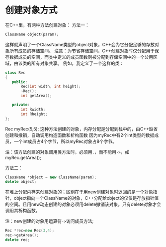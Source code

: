 创建对象方式
===

在C++里，有两种方法创建对象：
方法一：

```c++
ClassName object(param);
```

这样就声明了一个ClassName类型的object对象，C++会为它分配足够的存放对象所有成员的存储空间。
注意：为节省存储空间，C++创建对象时仅分配用于保存数据成员的空间，而类中定义的成员函数则被分配到存储空间中的一个公用区域，由该类的所有对象共享。
例如，我定义了一个这样的类：

```c++
class Rec
{
   public:
       Rec(int width, int height);
       ~Rec();
       int getArea();

   private:
       int Rwidth;
       int Rheight;
};
```
Rec myRec(5,5);
这种方法创建的对象，内存分配是分配到栈中的，由C++缺省创建和撤销，自动调用构造函数和析构函数
因为myRec中有2个int类型的数据成员，一个int成员占4个字节，所以myRec对象占8个字节。

注：该方法创建的对象调用类方法时，必须用`.`，而不能用`->`，如myRec.getArea();

方法二：

```c++
ClassName *object = new ClassName(param);
delete object;
```
在堆上分配内存来创建对象的；区别在于用new创建对象时返回的是一个对象指针，object指向一个ClassName的对象，C++分配给object的仅仅是存放指针值的空间。且用new动态创建的对象必须用delete撤销该对象。只有delete对象才会调用其析构函数。

注：new创建的对象用运算符`->`访问成员方法;

```c++
Rec *rec=new Rec(3,4);
rec->getArea();
delete rec;
```
